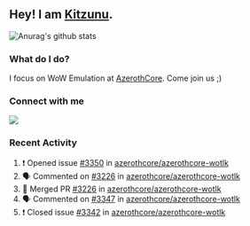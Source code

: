 ## Hey! I am [Kitzunu](https://Github.com/Kitzunu).

![Anurag's github stats](https://github-readme-stats.kitzunu.vercel.app/api?username=Kitzunu&show_icons=true)

### What do I do?

I focus on WoW Emulation at [AzerothCore](https://Github.com/AzerothCore). Come join us ;)

### Connect with me
[![](https://img.shields.io/badge/AzerothCore%20Discord-Connect%20with%20me!-green)](https://discord.com/invite/gkt4y2x)

### Recent Activity

<!--START_SECTION:activity-->
1. ❗️ Opened issue [#3350](https://github.com//azerothcore/azerothcore-wotlk/issues/3350) in [azerothcore/azerothcore-wotlk](https://github.com//azerothcore/azerothcore-wotlk)
2. 🗣 Commented on [#3226](https://github.com//azerothcore/azerothcore-wotlk/issues/3226) in [azerothcore/azerothcore-wotlk](https://github.com//azerothcore/azerothcore-wotlk)
3. 🎉 Merged PR [#3226](https://github.com//azerothcore/azerothcore-wotlk/pull/3226) in [azerothcore/azerothcore-wotlk](https://github.com//azerothcore/azerothcore-wotlk)
4. 🗣 Commented on [#3347](https://github.com//azerothcore/azerothcore-wotlk/issues/3347) in [azerothcore/azerothcore-wotlk](https://github.com//azerothcore/azerothcore-wotlk)
5. ❗️ Closed issue [#3342](https://github.com//azerothcore/azerothcore-wotlk/issues/3342) in [azerothcore/azerothcore-wotlk](https://github.com//azerothcore/azerothcore-wotlk)
<!--END_SECTION:activity-->
